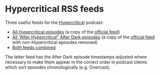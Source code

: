 # Hypercritical RSS feeds

Three useful feeds for the [Hypercritical](https://hypercritical.fireside.fm/) podcast:

* [All Hypercritical episodes](https://raw.githubusercontent.com/tomstuart/hypercritical-feeds/main/hypercritical.rss) (a copy of the [official feed](https://feeds.fireside.fm/hypercritical/rss))
* [All “After Hypercritical” After Dark episodes](https://raw.githubusercontent.com/tomstuart/hypercritical-feeds/main/afterdark.rss) (a copy of the [official feed](https://feeds.fireside.fm/afterdark/rss) with non-Hypercritical episodes removed)
* [Both feeds combined](https://raw.githubusercontent.com/tomstuart/hypercritical-feeds/main/hypercritical-with-afterdark.rss)

The latter feed has the After Dark episode timestamps adjusted where necessary
to make them appear in the correct order in podcast clients which sort episodes
chronologically (e.g. Overcast).
